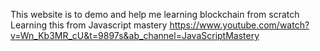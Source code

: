 This website is to demo and help me learning blockchain from scratch
Learning this from Javascript mastery https://www.youtube.com/watch?v=Wn_Kb3MR_cU&t=9897s&ab_channel=JavaScriptMastery
